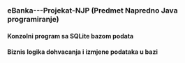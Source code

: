 ### eBanka---Projekat-NJP (Predmet Napredno Java programiranje)
#### Konzolni program sa SQLite bazom podata
#### Biznis logika dohvacanja i izmjene podataka u bazi
